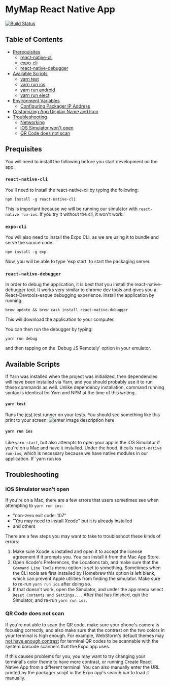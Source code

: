 
# MyMap React Native App
[![Build Status](https://travis-ci.com/ctcusc/mymap-mobile.svg?token=xy29s3KFjbDSoUJfVgcQ&branch=master)](https://travis-ci.com/ctcusc/mymap-mobile/)

## Table of Contents

* [Prerequisites](#prerequisites)
  * [react-native-cli](#rn-cli)
  * [expo-cli](#expo-cli)
  * [react-native-debugger](#react-native-debugger)
* [Available Scripts](#available-scripts)
  * [yarn test](#yarn-test)
  * [yarn run ios](#yarn-run-ios)
  * [yarn run android](#yarn-run-android)
  * [yarn run eject](#yarn-run-eject)
* [Environment Variables](#environment-variables)
  * [Configuring Packager IP Address](#configuring-packager-ip-address)
* [Customizing App Display Name and Icon](#customizing-app-display-name-and-icon)
* [Troubleshooting](#troubleshooting)
  * [Networking](#networking)
  * [iOS Simulator won't open](#ios-simulator-wont-open)
  * [QR Code does not scan](#qr-code-does-not-scan)

## Prequisites

You will need to install the following before you start development on the app.

### `react-native-cli`

You'll need to install the react-native-cli by typing the following:

```
npm install -g react-native-cli
```

This is important because we will be running our simulator with `react-native run-ios`.
If you try it without the cli, it won't work.

### `expo-cli`

You will also need to install the Expo CLI, as we are using it to bundle and serve the source code.

```
npm install -g exp
```

Now, you will be able to type 'exp start' to start the packaging server.

### `react-native-debugger`

In order to debug the application, it is best that you install the react-native-debugger tool.
It works very similar to chrome dev tools and gives you a React-Devtools-esque debugging experience.
Install the application by running:
```
brew update && brew cask install react-native-debugger
```
This will download the application to your computer.

You can then run the debugger by typing:
```
yarn run debug
```
and then tapping on the 'Debug JS Remotely' option in your emulator.

## Available Scripts

If Yarn was installed when the project was initialized, then dependencies will have been installed via Yarn, and you should probably use it to run these commands as well. Unlike dependency installation, command running syntax is identical for Yarn and NPM at the time of this writing.

#### `yarn test`

Runs the [jest](https://github.com/facebook/jest) test runner on your tests.
  You should see something like this print to your screen:
  ![enter image description here](https://i.imgur.com/qszAAZV.png)

#### `yarn run ios`

Like `yarn start`, but also attempts to open your app in the iOS Simulator if you're on a Mac and have it installed. Under the hood, it calls `react-native run-ios`, which is necessary because we have native modules in our application. If `yarn run ios

## Troubleshooting

### iOS Simulator won't open

If you're on a Mac, there are a few errors that users sometimes see when attempting to `yarn run ios`:

* "non-zero exit code: 107"
* "You may need to install Xcode" but it is already installed
* and others

There are a few steps you may want to take to troubleshoot these kinds of errors:

1. Make sure Xcode is installed and open it to accept the license agreement if it prompts you. You can install it from the Mac App Store.
2. Open Xcode's Preferences, the Locations tab, and make sure that the `Command Line Tools` menu option is set to something. Sometimes when the CLI tools are first installed by Homebrew this option is left blank, which can prevent Apple utilities from finding the simulator. Make sure to re-run `yarn run ios` after doing so.
3. If that doesn't work, open the Simulator, and under the app menu select `Reset Contents and Settings...`. After that has finished, quit the Simulator, and re-run `yarn run ios`.

### QR Code does not scan

If you're not able to scan the QR code, make sure your phone's camera is focusing correctly, and also make sure that the contrast on the two colors in your terminal is high enough. For example, WebStorm's default themes may [not have enough contrast](https://github.com/react-community/create-react-native-app/issues/49) for terminal QR codes to be scannable with the system barcode scanners that the Expo app uses.

If this causes problems for you, you may want to try changing your terminal's color theme to have more contrast, or running Create React Native App from a different terminal. You can also manually enter the URL printed by the packager script in the Expo app's search bar to load it manually.
